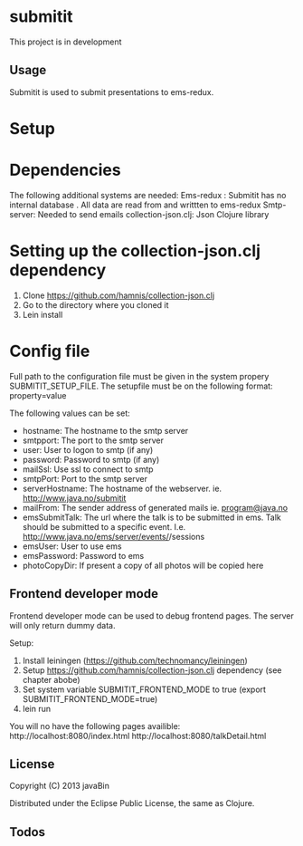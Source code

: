 # submitit

This project is in development

## Usage

Submitit is used to submit presentations to ems-redux.

# Setup

# Dependencies
The following additional systems are needed:
Ems-redux : Submitit has no internal database . All data are read from and writtten to ems-redux
Smtp-server: Needed to send emails
collection-json.clj: Json Clojure library

# Setting up the collection-json.clj dependency
1. Clone https://github.com/hamnis/collection-json.clj
2. Go to the directory where you cloned it
3. Lein install

# Config file
Full path to the configuration file must be given in the system propery SUBMITIT_SETUP_FILE.
The setupfile must be on the following format:
property=value

The following values can be set:
* hostname: The hostname to the smtp server
* smtpport: The port to the smtp server
* user: User to logon to smtp (if any)
* password: Password to smtp (if any)
* mailSsl: Use ssl to connect to smtp
* smtpPort: Port to the smtp server
* serverHostname: The hostname of the webserver. ie. http://www.java.no/submitit
* mailFrom: The sender address of generated mails ie. program@java.no
* emsSubmitTalk: The url where the talk is to be submitted in ems. Talk should be submitted to a specific event. I.e. http://www.java.no/ems/server/events/<event-id>/sessions
* emsUser: User to use ems
* emsPassword: Password to ems
* photoCopyDir: If present a copy of all photos will be copied here

## Frontend developer mode
Frontend developer mode can be used to debug frontend pages. The server will only return dummy data.

Setup:
1. Install leiningen (https://github.com/technomancy/leiningen)
2. Setup https://github.com/hamnis/collection-json.clj dependency (see chapter abobe)
3. Set system variable SUBMITIT_FRONTEND_MODE to true (export SUBMITIT_FRONTEND_MODE=true)
4. lein run

You will no have the following pages availible:
http://localhost:8080/index.html
http://localhost:8080/talkDetail.html

## License

Copyright (C) 2013 javaBin

Distributed under the Eclipse Public License, the same as Clojure.


## Todos



